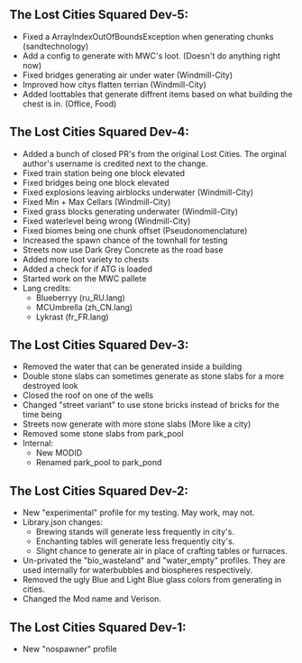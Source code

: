 ## The Lost Cities Squared Dev-5:
* Fixed a ArrayIndexOutOfBoundsException when generating chunks (sandtechnology)
* Add a config to generate with MWC's loot. (Doesn't do anything right now)
* Fixed bridges generating air under water (Windmill-City)
* Improved how citys flatten terrian (Windmill-City)
* Added loottables that generate diffrent items based on what building the chest is in. (Office, Food)   

## The Lost Cities Squared Dev-4:
* Added a bunch of closed PR's from the original Lost Cities. The orginal author's username is credited next to the change.
* Fixed train station being one block elevated
* Fixed bridges being one block elevated
* Fixed explosions leaving airblocks underwater (Windmill-City)
* Fixed Min + Max Cellars (Windmill-City)
* Fixed grass blocks generating underwater (Windmill-City)
* Fixed waterlevel being wrong (Windmill-City) 
* Fixed biomes being one chunk offset (Pseudonomenclature)
* Increased the spawn chance of the townhall for testing
* Streets now use Dark Grey Concrete as the road base
* Added more loot variety to chests
* Added a check for if ATG is loaded
* Started work on the MWC pallete
* Lang credits:
  * Blueberryy (ru_RU.lang)
  * MCUmbrella (zh_CN.lang)
  * Lykrast (fr_FR.lang)

## The Lost Cities Squared Dev-3:
* Removed the water that can be generated inside a building
* Double stone slabs can sometimes generate as stone slabs for a more destroyed look
* Closed the roof on one of the wells
* Changed "street variant" to use stone bricks instead of bricks for the time being
* Streets now generate with more stone slabs (More like a city)
* Removed some stone slabs from park_pool
* Internal: 
  * New MODID
  * Renamed park_pool to park_pond 

## The Lost Cities Squared Dev-2:
* New "experimental" profile for my testing. May work, may not.  
* Library.json changes:
  * Brewing stands will generate less frequently in city's.
  * Enchanting tables will generate less frequently city's.
  * Slight chance to generate air in place of crafting tables or furnaces.
* Un-privated the "bio_wasteland" and "water_empty" profiles. They are used internally for waterbubbles and biospheres respectively.
* Removed the ugly Blue and Light Blue glass colors from generating in cities.
* Changed the Mod name and Verison. 

## The Lost Cities Squared Dev-1:
* New "nospawner" profile
